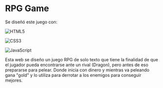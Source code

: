 
# RPG Game 

Se diseñó este juego con:

![HTML5](https://img.shields.io/badge/html5%20-%23E34F26.svg?&style=for-the-badge&logo=html5&logoColor=white)

![CSS3](https://img.shields.io/badge/css3%20-%231572B6.svg?&style=for-the-badge&logo=css3&logoColor=white)

![JavaScript](https://img.shields.io/badge/javascript%20-%23323330.svg?&style=for-the-badge&logo=javascript&logoColor=%23F7DF1E&color=3d3919)

Esta web se diseño un juego RPG de solo texto que tiene la finalidad de que el jugador pueda encontrarse ante un rival (Dragon), pero antes de eso prepararse para pelear. Donde inicia con dinero y mientras va peleando gana "gold" y lo utiliza para derrotar a los enemigos para conseguir mejores.
